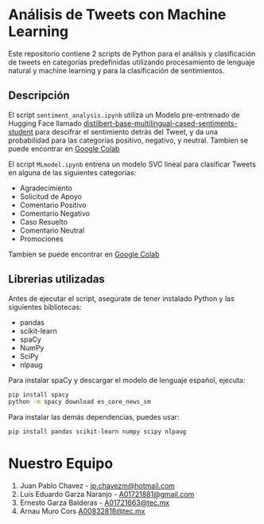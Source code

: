 # Análisis de Tweets con Machine Learning

Este repositorio contiene 2 scripts de Python para el análisis y clasificación de tweets en categorías predefinidas utilizando procesamiento de lenguaje natural y machine learning y para la clasificación de sentimientos.

## Descripción

El script `sentiment_analysis.ipynb` utiliza un Modelo pre-entrenado de Hugging Face llamado [distilbert-base-multilingual-cased-sentiments-student](https://huggingface.co/lxyuan/distilbert-base-multilingual-cased-sentiments-student?) para descifrar el sentimiento detrás del Tweet, y da una probabilidad para las categorías positivo, negativo, y neutral. Tambien se puede encontrar en [Google Colab](https://colab.research.google.com/drive/1kb4KKI_zuH_A40VQxeqV3VmbrkWPd7YQ?usp=sharing)

El script `MLmodel.ipynb` entrena un modelo SVC lineal para clasificar Tweets en alguna de las siguientes categorías:

- Agradecimiento
- Solicitud de Apoyo
- Comentario Positivo
- Comentario Negativo
- Caso Resuelto
- Comentario Neutral
- Promociones

Tambien se puede encontrar en [Google Colab](https://colab.research.google.com/drive/1j835dwpmS1lt2ihxUaMa4weTxUDMqT_n?usp=sharing)

## Librerias utilizadas

Antes de ejecutar el script, asegúrate de tener instalado Python y las siguientes bibliotecas:

- pandas
- scikit-learn
- spaCy
- NumPy
- SciPy
- nlpaug

Para instalar spaCy y descargar el modelo de lenguaje español, ejecuta:
```bash
pip install spacy
python -m spacy download es_core_news_sm
```
Para instalar las demás dependencias, puedes usar:
```bash
pip install pandas scikit-learn numpy scipy nlpaug
```

# Nuestro Equipo
1. Juan Pablo Chavez - jp.chavezm@hotmail.com
2. Luis Eduardo Garza Naranjo - A01721881@gmail.com
3. Ernesto Garza Balderas - A01721663@tec.mx
4. Arnau Muro Cors A00832818@tec.mx
